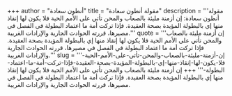 +++
author = "أنطون سعادة"
title = "مقولة أنطون سعادة"
description = '''مقولة أنطون سعادة: إن أزمنة مليئة بالصعاب والمحن تأتي على الأمم الحية فلا يكون لها إنقاذ منها إي بالبطولة المؤيدة بصحة العقيدة. فإذا تركت أمة ما اعتماد البطولة في الفصل في مصيرها، قررته الحوادث الجارية والإرادات الغريبة.'''
quote = '''إن أزمنة مليئة بالصعاب والمحن تأتي على الأمم الحية فلا يكون لها إنقاذ منها إي بالبطولة المؤيدة بصحة العقيدة. فإذا تركت أمة ما اعتماد البطولة في الفصل في مصيرها، قررته الحوادث الجارية والإرادات الغريبة.'''
slug = '''إن-أزمنة-مليئة-بالصعاب-والمحن-تأتي-على-الأمم-الحية-فلا-يكون-لها-إنقاذ-منها-إي-بالبطولة-المؤيدة-بصحة-العقيدة-فإذا-تركت-أمة-ما-اعتماد-البطولة-'''
+++
إن أزمنة مليئة بالصعاب والمحن تأتي على الأمم الحية فلا يكون لها إنقاذ منها إي بالبطولة المؤيدة بصحة العقيدة. فإذا تركت أمة ما اعتماد البطولة في الفصل في مصيرها، قررته الحوادث الجارية والإرادات الغريبة.
